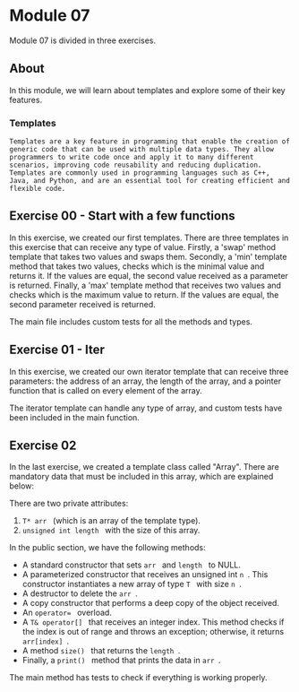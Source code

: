 # Module 07

Module 07 is divided in three exercises.

## About

In this module, we will learn about templates and explore some of their key features.

### Templates
	Templates are a key feature in programming that enable the creation of generic code that can be used with multiple data types. They allow programmers to write code once and apply it to many different scenarios, improving code reusability and reducing duplication. Templates are commonly used in programming languages such as C++, Java, and Python, and are an essential tool for creating efficient and flexible code.

## Exercise 00 - Start with a few functions

In this exercise, we created our first templates. There are three templates in this exercise that can receive any type of value. Firstly, a 'swap' method template that takes two values and swaps them. Secondly, a 'min' template method that takes two values, checks which is the minimal value and returns it. If the values are equal, the second value received as a parameter is returned. Finally, a 'max' template method that receives two values and checks which is the maximum value to return. If the values are equal, the second parameter received is returned.

The main file includes custom tests for all the methods and types.


## Exercise 01 - Iter

In this exercise, we created our own iterator template that can receive three parameters: the address of an array, the length of the array, and a pointer function that is called on every element of the array.

The iterator template can handle any type of array, and custom tests have been included in the main function.

## Exercise 02

In the last exercise, we created a template class called "Array". There are mandatory data that must be included in this array, which are explained below:

There are two private attributes:

1. ```T* arr ``` (which is an array of the template type).
2.  ```unsigned int length ``` with the size of this array.

In the public section, we have the following methods:

- A standard constructor that sets  ```arr ``` and  ```length ``` to NULL.
- A parameterized constructor that receives an unsigned int  ```n ```. This constructor instantiates a new array of type  ```T ``` with size  ```n ```.
- A destructor to delete the  ```arr ```.
- A copy constructor that performs a deep copy of the object received.
- An  ```operator= ``` overload.
- A  ```T& operator[] ``` that receives an integer index. This method checks if the index is out of range and throws an exception; otherwise, it returns  ```arr[index] ```.
- A method  ```size() ``` that returns the  ```length ```.
- Finally, a  ```print() ``` method that prints the data in  ```arr ```.

The main method has tests to check if everything is working properly.